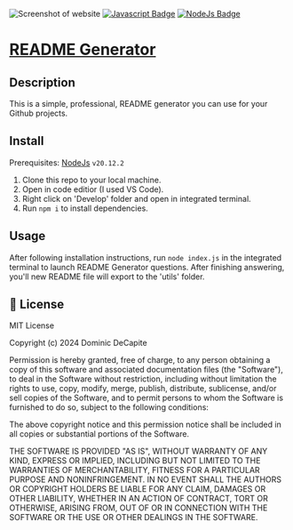 ![Screenshot of website](/Develop/assets/images/Screenshot%202024-04-23%20at%203.20.31 PM.png)
[![Javascript Badge](https://img.shields.io/badge/JavaScript-F7DF1E?logo=javascript&logoColor=000&style=for-the-badge)]() [![NodeJs Badge](https://img.shields.io/badge/NodeJs-339933?logo=node.js&logoColor=FFF&style=for-the-badge)]()

# [README Generator](https://github.com/domdecap/README-generator)

## Description

This is a simple, professional, README generator you can use for your Github projects.

## Install

Prerequisites: [NodeJs](https://nodejs.org/en) ```v20.12.2```

1. Clone this repo to your local machine.
2. Open in code editior (I used VS Code).
3. Right click on 'Develop' folder and open in integrated terminal.
4. Run ```npm i``` to install dependencies.

## Usage

After following installation instructions, run ```node index.js``` in the integrated terminal to launch README Generator questions. After finishing answering, you'll new README file will export to the 'utils' folder.

## 📜 License

MIT License

Copyright (c) 2024 Dominic DeCapite

Permission is hereby granted, free of charge, to any person obtaining a copy
of this software and associated documentation files (the "Software"), to deal
in the Software without restriction, including without limitation the rights
to use, copy, modify, merge, publish, distribute, sublicense, and/or sell
copies of the Software, and to permit persons to whom the Software is
furnished to do so, subject to the following conditions:

The above copyright notice and this permission notice shall be included in all
copies or substantial portions of the Software.

THE SOFTWARE IS PROVIDED "AS IS", WITHOUT WARRANTY OF ANY KIND, EXPRESS OR
IMPLIED, INCLUDING BUT NOT LIMITED TO THE WARRANTIES OF MERCHANTABILITY,
FITNESS FOR A PARTICULAR PURPOSE AND NONINFRINGEMENT. IN NO EVENT SHALL THE
AUTHORS OR COPYRIGHT HOLDERS BE LIABLE FOR ANY CLAIM, DAMAGES OR OTHER
LIABILITY, WHETHER IN AN ACTION OF CONTRACT, TORT OR OTHERWISE, ARISING FROM,
OUT OF OR IN CONNECTION WITH THE SOFTWARE OR THE USE OR OTHER DEALINGS IN THE
SOFTWARE.